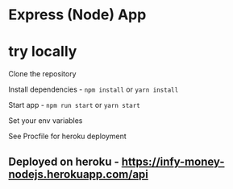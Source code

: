 # Express (Node) App


# try locally
Clone the repository

Install dependencies - `npm install` or `yarn install`

Start app - `npm run start` or `yarn start`

Set your env variables

See Procfile for heroku deployment 

## Deployed on heroku - https://infy-money-nodejs.herokuapp.com/api
